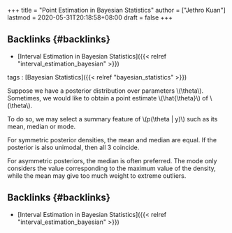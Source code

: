 +++
title = "Point Estimation in Bayesian Statistics"
author = ["Jethro Kuan"]
lastmod = 2020-05-31T20:18:58+08:00
draft = false
+++

## Backlinks {#backlinks}

- [Interval Estimation in Bayesian Statistics]({{< relref "interval_estimation_bayesian" >}})

tags
: [Bayesian Statistics]({{< relref "bayesian_statistics" >}})

Suppose we have a posterior distribution over parameters \\(\theta\\).
Sometimes, we would like to obtain a point estimate \\(\hat{\theta}\\) of
\\(\theta\\).

To do so, we may select a summary feature of \\(p(\theta | y)\\) such as
its mean, median or mode.

For symmetric posterior densities, the mean and median are equal. If
the posterior is also unimodal, then all 3 coincide.

For asymmetric posteriors, the median is often preferred. The mode
only considers the value corresponding to the maximum value of the
density, while the mean may give too much weight to extreme outliers.

## Backlinks {#backlinks}

- [Interval Estimation in Bayesian Statistics]({{< relref "interval_estimation_bayesian" >}})
